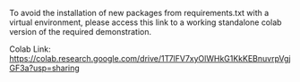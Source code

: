 To avoid the installation of new packages from requirements.txt with a virtual environment, please access this link to a working standalone colab version of the required demonstration.

Colab Link: https://colab.research.google.com/drive/1T7lFV7xyOlWHkG1KkKEBnuvrpVgjGF3a?usp=sharing

